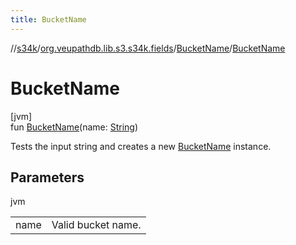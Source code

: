 ```yaml
---
title: BucketName
---
```

//[s34k](../../../index.html)/[org.veupathdb.lib.s3.s34k.fields](../index.html)/[BucketName](index.html)/[BucketName](-bucket-name.html)



# BucketName



[jvm]\
fun [BucketName](-bucket-name.html)(name: [String](https://kotlinlang.org/api/latest/jvm/stdlib/kotlin/-string/index.html))



Tests the input string and creates a new [BucketName](index.html) instance.



## Parameters


jvm

| | |
|---|---|
| name | Valid bucket name. |




